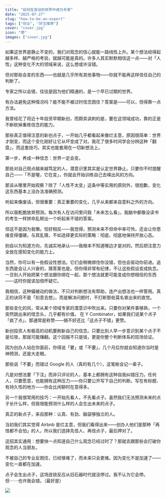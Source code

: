 ```yaml
---
title: "如何在变动的世界中成为专家"
date: "2025-07-27"
slug: "how-to-be-an-expert"
tags: ["创业", "好文推荐"]
cover: "cover.jpg"
icon: "😎"
images: ["cover.jpg"]
---
```

如果这世界是静止不变的，我们对观念的信心就能一路线性上升。某个想法经得起越多样、越严格的考验，就越可能是真的。许多人其实默默相信这一点——对「人性」这种变化不大的领域来说，这么想或许没错。



但对那些会变的东西——也就是几乎所有其他事物——你就不能再这样信任自己的判断了。



专家之所以会错，往往是因为他们精通的，是一个早已过期的世界。



有办法避免这种情况吗？能不能不被过时信念困住？答案是——可以，但得靠一点方法。



我曾经花了将近十年投资早期新创，而颇具讽刺的是，要在这领域成功，靠的正是不断砍掉重练信念的能力。



那些真正值得注意的新创点子，一开始几乎都看起来像烂主意，原因很简单：世界才刚变，而这个变化刚好让它从坏变成了对。我花了很多时间学会分辨这种「翻盘」，而这套技巧，其实也能套用在一切新想法上。



第一步，养成一种信念：世界一定会变。



那些对自己观点越来越笃定的人，潜意识里其实是认定世界静止。只要你不时提醒自己——「不是喔，它在变」，你就会开始训练自己去嗅出风的方向。



那该从哪里开始观察？除了「人性不太变」这条中等实用的原则外，很抱歉，变化这东西基本上没办法准确预测。



听起来像废话，但很重要：真正重要的变化，几乎从来都来自意料之外的方向。



所以我乾脆放弃预测。每次有人在访问里问我「未来怎么看」，我脑中都像没读书的考生一样拼命乱掰出一个听起来不错的答案。



但这不是因为我懒。恰好相反——我觉得，预测未来不但命中率可怜，还会让你思维变得僵硬。与其乱猜，不如选择更实际的策略：彻底、彻底地保持开放心态。



别自以为知道方向，先诚实地承认——我根本不知道哪边才是对的。然后把注意力全放在感知变化的能力上。



当然，你可以有一些假设性想法。它们会稍微绑住你没错，但也会驱动你前进。追东西是会让人兴奋的，猜答案也是。但你得非常有纪律，不让这些假设变成执念。
一旦别人开始把某个想法跟你绑在一起，那个想法就更可能变成你想相信的东西——这时你就该加倍怀疑它。



我相信，这种偏被动的做法，不只对判断想法有帮助，连产出想法也一样管用。真正的诀窍不是「刻意去想」，而是解决问题时，不打断那些莫名冒出来的直觉。



那些变化的风，常从某个领域专家的潜意识中吹出来。只要你对某件事够熟，一个突然跳出来的怪念头，几乎都有价值。
在 Y Combinator，如果我们说某个点子「疯了点」，那通常是称赞——搞不好还比「这点子不错」更赞。



新创投资人有极高的动机要刷新自己的信念。只要比别人早一步意识到某个点子不是垃圾，那就可能赚翻。这个回报不只是钱，更是你整个判断体系的现场验证。



因为创办人站在你面前，你得说「要」或「不要」，几个月后你就会知道你当时是神预测，还是大走眼。



那些说「不要」而错过 Google 的人（真的有几个），这笔帐会记一辈子。



凡是对想法要「下注」而非只评论的人，基本上都拥有这种自我纠错压力。任何人，只要愿意，也能拥有这种压力——你只要公开写下自己的判断。写在有标题、有持久性的地方——你会比闲聊时在意得多。



另一个我很常用的技巧：一开始先看人，不先看点子。虽然我们无法预测未来的点子长什么样，但我很能预测什么样的人会生出未来的点子。



真正的新点子，来自那种：认真、有劲、脑袋够独立的人。



当初我们其实觉得 Airbnb 是烂主意，但我们看得出来——创办人他们是那种「再怪都不会怕」的人，所以我们选择先信人、再信点子，最后押对了。



这招其实通用：想要快一点知道自己什么观念已经过时了？那就去跟那些会打破你观念的人当朋友。



不被自己的专业反困住，已经够难了，而未来只会更难。因为变化不是加速了——变化一直都在加速。



点子会生出点子，这场连锁反应从旧石器时代就没停过。我不认为它会停。
但⋯⋯也许我会错。（最好是）




![](https://prod-files-secure.s3.us-west-2.amazonaws.com/112d0858-5090-4d34-a606-b75eb8d65fd2/46476355-9cf3-4e99-9b7a-3531bc426380/1000202064.png?X-Amz-Algorithm=AWS4-HMAC-SHA256&X-Amz-Content-Sha256=UNSIGNED-PAYLOAD&X-Amz-Credential=ASIAZI2LB466TYW5DJJC%2F20250912%2Fus-west-2%2Fs3%2Faws4_request&X-Amz-Date=20250912T192509Z&X-Amz-Expires=3600&X-Amz-Security-Token=IQoJb3JpZ2luX2VjELv%2F%2F%2F%2F%2F%2F%2F%2F%2F%2FwEaCXVzLXdlc3QtMiJHMEUCIBLX9mM7XrGLzgX6Xg87v6otcI8ZVEceFjJRhu47K6kTAiEAzHhSEA2EGQ%2BhCtaCSvz7kKT84x3KM2hVnuzT3B6tX%2FAq%2FwMINBAAGgw2Mzc0MjMxODM4MDUiDGbOZ3Iu6a8z%2BaHmUyrcA6Eh%2BGUAF%2FsQVWOj07xonPei%2Fq5%2FH9KWKb4NNCGff0FF1ZpoyW8MbCyC%2B7W4jWTmZG4yrpBEGR2DxVZzoDZpPuZ3K3zxoYTFLft4lCEiZ6bajL4sd7dSavHrtzjSXzOMyIUEriRj1Va%2BMgStuwGpBkxZ8FcFWL%2Fuc1ohfbzZrXI41URnQpMEOVpFxh2BYlHbMsrccvQmKSCQWink%2FFPKm7d8eNf6VKM4EO9pNUxoEcQgyhvWFZKrv0gyceXtaOcf7%2BgkooGimyJVv%2BtWkpOeilWqFerKG%2BNPbz8i1hAFTaswjYSbo8AeJq5KSfkaEBvJbzbhtH0AUYBmg0oelvmPQJjefcpjjYgKYMmmMQVIR6fx8lzvoByHWFcX6%2BmLbcGBauh51uvaix2znWIT8GKctSRvG4F7YdmclJPj%2BGiEvPjoDbP61c3ud%2FYfU3fbLHuETTxltp9q3WeIpRJfqkzRDqz74BbQZLyRprI8XGYx6EamNndCBdK0ZIoirApca%2BmCrUlQ1ZInE0UxmhZ47pEvCSHcxi9NzBLisvUiHVKCI%2BnZSKa8XOAjpDDAMOHVCU57kqCi5XL9fXPu41kKvXqSd3ssprkFZsd5LKGI5RVDw7Dc0IwGgV6Iy6l4baenMLPMkcYGOqUBeX8%2BePrpWiVImckZVUvuWRFNuNwWyZv3Aesne61vtoHc3sRvECLyFR5hWWsQ2c12mlKqXapQSOsWp7HtBrSSFhyTsITHEFirrdNubFVP3mQ6xgpogRkd3Ec5uw7htZ8WuDwzH5zxiOdsYrwDw3aW5v7w0xoOuaM97jggjCfJu9IEHVftCaNwmnJzulS3rQ5DYQd4LJcZ4qF0wXAEcLfP3c1I3MXz&X-Amz-Signature=496c7f38071c19c3c7224bc514b644918ee2c1bd8c4087821f1b9bf31c52c595&X-Amz-SignedHeaders=host&x-amz-checksum-mode=ENABLED&x-id=GetObject)

